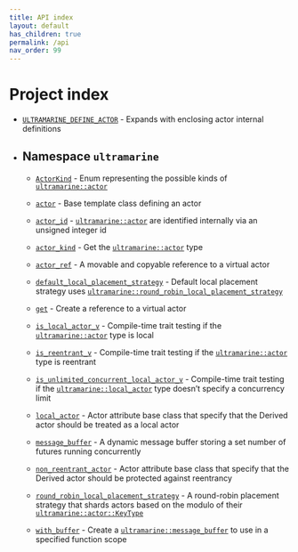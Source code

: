 ```yaml
---
title: API index
layout: default
has_children: true
permalink: /api
nav_order: 99
---
```


# Project index

  - [`ULTRAMARINE_DEFINE_ACTOR`](doc_ultramarine__macro.md#standardese-ULTRAMARINE_DEFINE_ACTOR) - Expands with enclosing actor internal definitions

  - ## Namespace `ultramarine`
    
      - [`ActorKind`](doc_ultramarine__actor_traits.md#standardese-ultramarine__actor_type) - Enum representing the possible kinds of [`ultramarine::actor`](doc_ultramarine__actor.md#standardese-ultramarine__actor)
    
      - [`actor`](doc_ultramarine__actor.md#standardese-ultramarine__actor) - Base template class defining an actor
    
      - [`actor_id`](doc_ultramarine__directory.md#standardese-ultramarine__actor_id) - [`ultramarine::actor`](doc_ultramarine__actor.md#standardese-ultramarine__actor) are identified internally via an unsigned integer id
    
      - [`actor_kind`](doc_ultramarine__actor_traits.md#standardese-ultramarine__actor_kind-Actor---) - Get the [`ultramarine::actor`](doc_ultramarine__actor.md#standardese-ultramarine__actor) type
    
      - [`actor_ref`](doc_ultramarine__actor_ref.md#standardese-ultramarine__actor_ref-Actor-) - A movable and copyable reference to a virtual actor
    
      - [`default_local_placement_strategy`](doc_ultramarine__directory.md#standardese-ultramarine__default_local_placement_strategy) - Default local placement strategy uses [`ultramarine::round_robin_local_placement_strategy`](doc_ultramarine__directory.md#standardese-ultramarine__round_robin_local_placement_strategy)
    
      - [`get`](doc_ultramarine__actor_ref.md#standardese-ultramarine__get-Actor-KeyType--KeyType---) - Create a reference to a virtual actor
    
      - [`is_local_actor_v`](doc_ultramarine__actor_traits.md#standardese-ultramarine__is_local_actor_v) - Compile-time trait testing if the [`ultramarine::actor`](doc_ultramarine__actor.md#standardese-ultramarine__actor) type is local
    
      - [`is_reentrant_v`](doc_ultramarine__actor_traits.md#standardese-ultramarine__is_reentrant_v) - Compile-time trait testing if the [`ultramarine::actor`](doc_ultramarine__actor.md#standardese-ultramarine__actor) type is reentrant
    
      - [`is_unlimited_concurrent_local_actor_v`](doc_ultramarine__actor_traits.md#standardese-ultramarine__is_unlimited_concurrent_local_actor_v) - Compile-time trait testing if the [`ultramarine::local_actor`](doc_ultramarine__actor_attributes.md#standardese-ultramarine__local_actor) type doesn’t specify a concurrency limit
    
      - [`local_actor`](doc_ultramarine__actor_attributes.md#standardese-ultramarine__local_actor) - Actor attribute base class that specify that the Derived actor should be treated as a local actor
    
      - [`message_buffer`](doc_ultramarine__utility.md#standardese-ultramarine__message_buffer-Future-) - A dynamic message buffer storing a set number of futures running concurrently
    
      - [`non_reentrant_actor`](doc_ultramarine__actor_attributes.md#standardese-ultramarine__non_reentrant_actor) - Actor attribute base class that specify that the Derived actor should be protected against reentrancy
    
      - [`round_robin_local_placement_strategy`](doc_ultramarine__directory.md#standardese-ultramarine__round_robin_local_placement_strategy) - A round-robin placement strategy that shards actors based on the modulo of their [`ultramarine::actor::KeyType`](doc_ultramarine__actor.md#standardese-ultramarine__actor__KeyType)
    
      - [`with_buffer`](doc_ultramarine__utility.md#standardese-ultramarine__with_buffer-Func--std__size_t-Func---) - Create a [`ultramarine::message_buffer`](doc_ultramarine__utility.md#standardese-ultramarine__message_buffer-Future-) to use in a specified function scope
